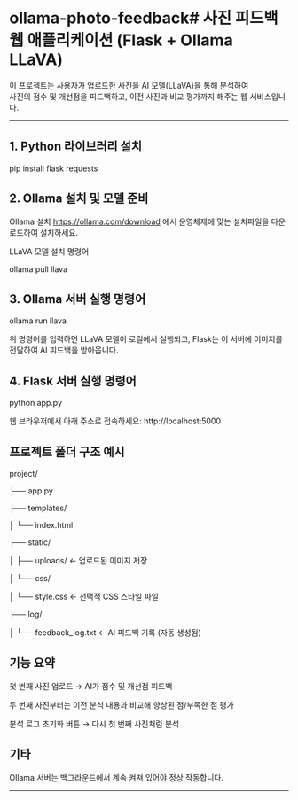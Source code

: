 # ollama-photo-feedback# 사진 피드백 웹 애플리케이션 (Flask + Ollama LLaVA)

이 프로젝트는 사용자가 업로드한 사진을 AI 모델(LLaVA)을 통해 분석하여  
사진의 점수 및 개선점을 피드백하고, 이전 사진과 비교 평가까지 해주는 웹 서비스입니다.

---

## 1. Python 라이브러리 설치

pip install flask requests

## 2. Ollama 설치 및 모델 준비
Ollama 설치
https://ollama.com/download 에서 운영체제에 맞는 설치파일을 다운로드하여 설치하세요.

LLaVA 모델 설치 명령어

ollama pull llava


## 3. Ollama 서버 실행 명령어

ollama run llava

위 명령어를 입력하면 LLaVA 모델이 로컬에서 실행되고,
Flask는 이 서버에 이미지를 전달하여 AI 피드백을 받아옵니다.

## 4. Flask 서버 실행 명령어

python app.py

웹 브라우저에서 아래 주소로 접속하세요:
http://localhost:5000

## 프로젝트 폴더 구조 예시

project/

├── app.py

├── templates/

│   └── index.html

├── static/

│   ├── uploads/           ← 업로드된 이미지 저장

│   └── css/

│       └── style.css      ← 선택적 CSS 스타일 파일

├── log/

│   └── feedback_log.txt   ← AI 피드백 기록 (자동 생성됨)

## 기능 요약

첫 번째 사진 업로드 → AI가 점수 및 개선점 피드백

두 번째 사진부터는 이전 분석 내용과 비교해 향상된 점/부족한 점 평가

분석 로그 초기화 버튼 → 다시 첫 번째 사진처럼 분석

## 기타

Ollama 서버는 백그라운드에서 계속 켜져 있어야 정상 작동합니다.

---
